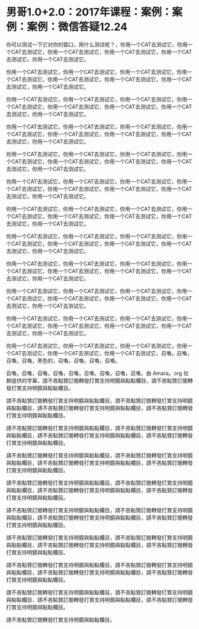 # 男哥1.0+2.0：2017年课程：案例：案例：案例：微信答疑12.24

你可以测试一下它对你的窗口，用什么测试呢？，你用一个CAT去测试它，你用一个CAT去测试它，你用一个CAT去测试它，你用一个CAT去测试它，你用一个CAT去测试它，你用一个CAT去测试它。

你用一个CAT去测试它，你用一个CAT去测试它，你用一个CAT去测试它，你用一个CAT去测试它，你用一个CAT去测试它，你用一个CAT去测试它，你用一个CAT去测试它，你用一个CAT去测试它。

你用一个CAT去测试它，你用一个CAT去测试它，你用一个CAT去测试它，你用一个CAT去测试它，你用一个CAT去测试它，你用一个CAT去测试它，你用一个CAT去测试它，你用一个CAT去测试它。

你用一个CAT去测试它，你用一个CAT去测试它，你用一个CAT去测试它，你用一个CAT去测试它，你用一个CAT去测试它，你用一个CAT去测试它，你用一个CAT去测试它，你用一个CAT去测试它。

你用一个CAT去测试它，你用一个CAT去测试它，你用一个CAT去测试它，你用一个CAT去测试它，你用一个CAT去测试它，你用一个CAT去测试它，你用一个CAT去测试它，你用一个CAT去测试它。

你用一个CAT去测试它，你用一个CAT去测试它，你用一个CAT去测试它，你用一个CAT去测试它，你用一个CAT去测试它，你用一个CAT去测试它，你用一个CAT去测试它，你用一个CAT去测试它。

你用一个CAT去测试它，你用一个CAT去测试它，你用一个CAT去测试它，你用一个CAT去测试它，你用一个CAT去测试它，你用一个CAT去测试它，你用一个CAT去测试它，你用一个CAT去测试它。

你用一个CAT去测试它，你用一个CAT去测试它，你用一个CAT去测试它，你用一个CAT去测试它，你用一个CAT去测试它，你用一个CAT去测试它，你用一个CAT去测试它，你用一个CAT去测试它。

你用一个CAT去测试它，你用一个CAT去测试它，你用一个CAT去测试它，你用一个CAT去测试它，你用一个CAT去测试它，你用一个CAT去测试它，你用一个CAT去测试它，你用一个CAT去测试它。

你用一个CAT去测试它，你用一个CAT去测试它，你用一个CAT去测试它，你用一个CAT去测试它，你用一个CAT去测试它，你用一个CAT去测试它，你用一个CAT去测试它，你用一个CAT去测试它。

你用一个CAT去测试它，你用一个CAT去测试它，你用一个CAT去测试它，你用一个CAT去测试它，你用一个CAT去测试它，你用一个CAT去测试它，你用一个CAT去测试它，你用一个CAT去测试它。

你用一个CAT去测试它，你用一个CAT去测试它，你用一个CAT去测试它，你用一个CAT去测试它，你用一个CAT去测试它，你用一个CAT去测试它，召喚，召喚，召喚，召喚，黑色的，召喚，召喚，召喚，召喚。

召喚，召喚，召喚，召喚，召喚，召喚，召喚，召喚，召喚，由 Amara。org 社群提供的字幕，請不吝點贊訂閱轉發打賞支持明鏡與點點欄目，請不吝點贊訂閱轉發打賞支持明鏡與點點欄目。

請不吝點贊訂閱轉發打賞支持明鏡與點點欄目，請不吝點贊訂閱轉發打賞支持明鏡與點點欄目，請不吝點贊訂閱轉發打賞支持明鏡與點點欄目，請不吝點贊訂閱轉發打賞支持明鏡與點點欄目。

請不吝點贊訂閱轉發打賞支持明鏡與點點欄目，請不吝點贊訂閱轉發打賞支持明鏡與點點欄目，請不吝點贊訂閱轉發打賞支持明鏡與點點欄目，請不吝點贊訂閱轉發打賞支持明鏡與點點欄目。

請不吝點贊訂閱轉發打賞支持明鏡與點點欄目，請不吝點贊訂閱轉發打賞支持明鏡與點點欄目，請不吝點贊訂閱轉發打賞支持明鏡與點點欄目，請不吝點贊訂閱轉發打賞支持明鏡與點點欄目。

請不吝點贊訂閱轉發打賞支持明鏡與點點欄目，請不吝點贊訂閱轉發打賞支持明鏡與點點欄目，請不吝點贊訂閱轉發打賞支持明鏡與點點欄目，請不吝點贊訂閱轉發打賞支持明鏡與點點欄目。

請不吝點贊訂閱轉發打賞支持明鏡與點點欄目，請不吝點贊訂閱轉發打賞支持明鏡與點點欄目，請不吝點贊訂閱轉發打賞支持明鏡與點點欄目，請不吝點贊訂閱轉發打賞支持明鏡與點點欄目。

請不吝點贊訂閱轉發打賞支持明鏡與點點欄目，請不吝點贊訂閱轉發打賞支持明鏡與點點欄目，請不吝點贊訂閱轉發打賞支持明鏡與點點欄目，請不吝點贊訂閱轉發打賞支持明鏡與點點欄目。

請不吝點贊訂閱轉發打賞支持明鏡與點點欄目，請不吝點贊訂閱轉發打賞支持明鏡與點點欄目，請不吝點贊訂閱轉發打賞支持明鏡與點點欄目，請不吝點贊訂閱轉發打賞支持明鏡與點點欄目。

請不吝點贊訂閱轉發打賞支持明鏡與點點欄目，請不吝點贊訂閱轉發打賞支持明鏡與點點欄目，請不吝點贊訂閱轉發打賞支持明鏡與點點欄目，請不吝點贊訂閱轉發打賞支持明鏡與點點欄目。

請不吝點贊訂閱轉發打賞支持明鏡與點點欄目。